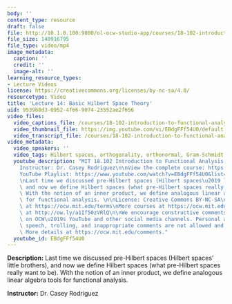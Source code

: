 ```yaml
---
body: ''
content_type: resource
draft: false
file: http://10.1.0.100:9000/ol-ocw-studio-app/courses/18-102-introduction-to-functional-analysis-spring-2021/18102-sp21-lecture-14_360p_16_9.mp4
file_size: 140916795
file_type: video/mp4
image_metadata:
  caption: ''
  credit: ''
  image-alt: ''
learning_resource_types:
- Lecture Videos
license: https://creativecommons.org/licenses/by-nc-sa/4.0/
resourcetype: Video
title: 'Lecture 14: Basic Hilbert Space Theory'
uid: 9539b8d3-0952-4f66-9074-23552ae2f656
video_files:
  video_captions_file: /courses/18-102-introduction-to-functional-analysis-spring-2021/170ZN8iQqpC9Cw9SsmVlk92NsTJ7DBSpB_transcript.webvtt
  video_thumbnail_file: https://img.youtube.com/vi/EBdgFFf54U0/default.jpg
  video_transcript_file: /courses/18-102-introduction-to-functional-analysis-spring-2021/170ZN8iQqpC9Cw9SsmVlk92NsTJ7DBSpB_transcript.pdf
video_metadata:
  video_speakers: ''
  video_tags: Hilbert spaces, orthogonality, orthonormal, Gram-Schmidt process
  youtube_description: "MIT 18.102 Introduction to Functional Analysis, Spring 2021\n\
    Instructor: Dr. Casey Rodriguez\n\nView the complete course: https://ocw.mit.edu/courses/18-102-introduction-to-functional-analysis-spring-2021/\n\
    YouTube Playlist: https://www.youtube.com/watch?v=EBdgFFf54U0&list=PLUl4u3cNGP63micsJp_--fRAjZXPrQzW_&index=14\n\
    \nLast time we discussed pre-Hilbert spaces (Hilbert spaces\u2019 little brothers),\
    \ and now we define Hilbert spaces (what pre-Hilbert spaces really want to be).\
    \ With the notion of an inner product, we define analogous linear algebra tools\
    \ for functional analysis. \n\nLicense: Creative Commons BY-NC-SA\nMore information\
    \ at https://ocw.mit.edu/terms\nMore courses at https://ocw.mit.edu\nSupport OCW\
    \ at http://ow.ly/a1If50zVRlQ\n\nWe encourage constructive comments and discussion\
    \ on OCW\u2019s YouTube and other social media channels. Personal attacks, hate\
    \ speech, trolling, and inappropriate comments are not allowed and may be removed.\
    \ More details at https://ocw.mit.edu/comments."
  youtube_id: EBdgFFf54U0
---
```

**Description:** Last time we discussed pre-Hilbert spaces (Hilbert spaces’ little brothers), and now we define Hilbert spaces (what pre-Hilbert spaces really want to be). With the notion of an inner product, we define analogous linear algebra tools for functional analysis. 

**Instructor:** Dr. Casey Rodriguez